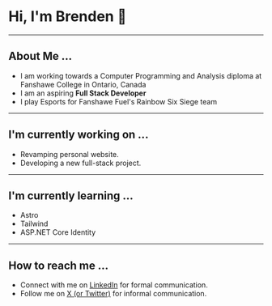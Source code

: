 # Hi, I'm Brenden 👋

---

## About Me ...
- I am working towards a Computer Programming and Analysis diploma at Fanshawe College in Ontario, Canada
- I am an aspiring **Full Stack Developer**
- I play Esports for Fanshawe Fuel's Rainbow Six Siege team

---
## I'm currently working on ...
- Revamping personal website.
- Developing a new full-stack project.

---

## I'm currently learning ...

- Astro
- Tailwind
- ASP.NET Core Identity

---

## How to reach me ...

- Connect with me on [LinkedIn](https://www.linkedin.com/in/brendenkohut/) for formal communication.
- Follow me on [X (or Twitter)](https://twitter.com/brendokht) for informal communication.

<!--
**brendokht/brendokht** is a ✨ _special_ ✨ repository because its `README.md` (this file) appears on your GitHub profile.

Here are some ideas to get you started:

- 🔭 I’m currently working on ...
- 🌱 I’m currently learning ...
- 👯 I’m looking to collaborate on ...
- 🤔 I’m looking for help with ...
- 💬 Ask me about ...
- 📫 How to reach me: ...
- 😄 Pronouns: ...
- ⚡ Fun fact: ...
-->
